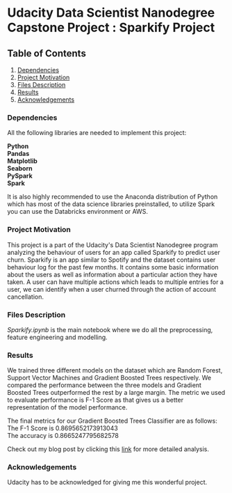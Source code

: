 
# Udacity Data Scientist Nanodegree Capstone Project : Sparkify Project

## Table of Contents

1. [Dependencies](#dependencies)
2. [Project Motivation](#motivation)
3. [Files Description](#description)
4. [Results](#results)
5. [Acknowledgements](#acknowledgements)


### Dependencies <a name = "dependencies"></a>

All the following libraries are needed to implement this project:

**Python**<br>
**Pandas**<br>
**Matplotlib**<br>
**Seaborn**<br>
**PySpark**<br>
**Spark**<br>

It is also highly recommended to use the Anaconda distribution of Python which has most of the data science libraries preinstalled, to utilize Spark you can use the Databricks environment or AWS.

### Project Motivation <a name = "motivation"></a>

This project is a part of the Udacity's Data Scientist Nanodegree program analyzing the behaviour of users for an app called Sparkify to predict user churn. Sparkify is an app similar to Spotify and the dataset contains user behaviour log for the past few months. It contains some basic information about the users as well as information about a particular action they have taken.
A user can have multiple actions which leads to multiple entries for a user, we can identify when a user churned through the action of account cancellation.

### Files Description <a name = "description"></a>

*Sparkify.ipynb* is the main notebook where we do all the preprocessing, feature engineering and modelling.

### Results <a name = "results"></a>

We trained three different models on the dataset which are Random Forest, Support Vector Machines and Gradient Boosted Trees respectively. We compared the performance between the three models and Gradient Boosted Trees outperformed the rest by a large margin.
The metric we used to evaluate performance is F-1 Score as that gives us a better representation of the model performance. 

The final metrics for our Gradient Boosted Trees Classifier are as follows: <br>
The F-1 Score is 0.8695652173913043 <br>
The accuracy is 0.8665247795682578 <br>

Check out my blog post by clicking this [link](https://medium.com/@areddy3/predict-customer-churn-using-pyspark-c862881617b2) for more detailed analysis.

### Acknowledgements <a name = "acknowledgements"></a>

Udacity has to be acknowledged for giving me this wonderful project.

